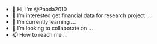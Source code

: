 - 👋 Hi, I’m @Paoda2010
- 👀 I’m interested get financial data for research project ...
- 🌱 I’m currently learning ...
- 💞️ I’m looking to collaborate on ...
- 📫 How to reach me ...

<!---
Paoda2010/Paoda2010 is a ✨ special ✨ repository because its `README.md` (this file) appears on your GitHub profile.
You can click the Preview link to take a look at your changes.
--->
